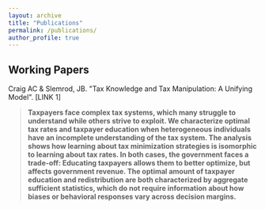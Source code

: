 ```yaml
---
layout: archive
title: "Publications"
permalink: /publications/
author_profile: true
---
```


## Working Papers

Craig AC & Slemrod, JB. "Tax Knowledge and Tax Manipulation: A Unifying Model". [LINK 1]

> **Taxpayers face complex tax systems, which many struggle to understand while others strive to exploit. We characterize optimal tax rates and taxpayer education when heterogeneous individuals have an incomplete understanding of the tax system. The analysis shows how learning about tax minimization strategies is isomorphic to learning about tax rates. In both cases, the government faces a trade-off: Educating taxpayers allows them to better optimize, but affects government revenue. The optimal amount of taxpayer education and redistribution are both characterized by aggregate sufficient statistics, which do not require information about how biases or behavioral responses vary across decision margins.**

